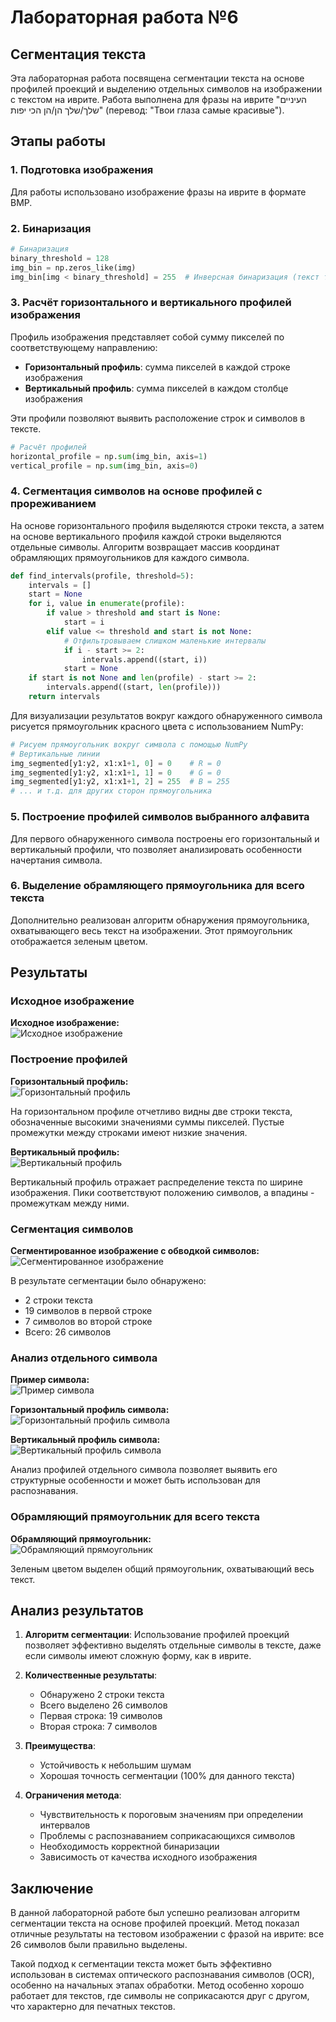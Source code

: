 # Лабораторная работа №6
## Сегментация текста

Эта лабораторная работа посвящена сегментации текста на основе профилей проекций и выделению отдельных символов на изображении с текстом на иврите.
Работа выполнена для фразы на иврите "העיניים שלך/שלך הן/הן הכי יפות" (перевод: "Твои глаза самые красивые").

## Этапы работы

### 1. Подготовка изображения

Для работы использовано изображение фразы на иврите в формате BMP.

### 2. Бинаризация

```python
# Бинаризация
binary_threshold = 128
img_bin = np.zeros_like(img)
img_bin[img < binary_threshold] = 255  # Инверсная бинаризация (текст темный на светлом фоне)
```

### 3. Расчёт горизонтального и вертикального профилей изображения

Профиль изображения представляет собой сумму пикселей по соответствующему направлению:
- **Горизонтальный профиль**: сумма пикселей в каждой строке изображения
- **Вертикальный профиль**: сумма пикселей в каждом столбце изображения

Эти профили позволяют выявить расположение строк и символов в тексте.

```python
# Расчёт профилей
horizontal_profile = np.sum(img_bin, axis=1)
vertical_profile = np.sum(img_bin, axis=0)
```

### 4. Сегментация символов на основе профилей с прореживанием

На основе горизонтального профиля выделяются строки текста, а затем на основе вертикального профиля каждой строки выделяются отдельные символы. Алгоритм возвращает массив координат обрамляющих прямоугольников для каждого символа.

```python
def find_intervals(profile, threshold=5):
    intervals = []
    start = None
    for i, value in enumerate(profile):
        if value > threshold and start is None:
            start = i
        elif value <= threshold and start is not None:
            # Отфильтровываем слишком маленькие интервалы
            if i - start >= 2:
                intervals.append((start, i))
            start = None
    if start is not None and len(profile) - start >= 2:
        intervals.append((start, len(profile)))
    return intervals
```

Для визуализации результатов вокруг каждого обнаруженного символа рисуется прямоугольник красного цвета с использованием NumPy:

```python
# Рисуем прямоугольник вокруг символа с помощью NumPy
# Вертикальные линии
img_segmented[y1:y2, x1:x1+1, 0] = 0    # R = 0
img_segmented[y1:y2, x1:x1+1, 1] = 0    # G = 0
img_segmented[y1:y2, x1:x1+1, 2] = 255  # B = 255
# ... и т.д. для других сторон прямоугольника
```

### 5. Построение профилей символов выбранного алфавита

Для первого обнаруженного символа построены его горизонтальный и вертикальный профили, что позволяет анализировать особенности начертания символа.

### 6. Выделение обрамляющего прямоугольника для всего текста

Дополнительно реализован алгоритм обнаружения прямоугольника, охватывающего весь текст на изображении. Этот прямоугольник отображается зеленым цветом.

## Результаты

### Исходное изображение

**Исходное изображение:**  
![Исходное изображение](results/original.png)

### Построение профилей

**Горизонтальный профиль:**  
![Горизонтальный профиль](results/horizontal_profile.png)

На горизонтальном профиле отчетливо видны две строки текста, обозначенные высокими значениями суммы пикселей. Пустые промежутки между строками имеют низкие значения.

**Вертикальный профиль:**  
![Вертикальный профиль](results/vertical_profile.png)

Вертикальный профиль отражает распределение текста по ширине изображения. Пики соответствуют положению символов, а впадины - промежуткам между ними.

### Сегментация символов

**Сегментированное изображение с обводкой символов:**  
![Сегментированное изображение](results/segmented.png)

В результате сегментации было обнаружено:
- 2 строки текста
- 19 символов в первой строке
- 7 символов во второй строке
- Всего: 26 символов

### Анализ отдельного символа

**Пример символа:**  
![Пример символа](results/char_sample.png)

**Горизонтальный профиль символа:**  
![Горизонтальный профиль символа](results/char_horizontal_profile.png)

**Вертикальный профиль символа:**  
![Вертикальный профиль символа](results/char_vertical_profile.png)

Анализ профилей отдельного символа позволяет выявить его структурные особенности и может быть использован для распознавания.

### Обрамляющий прямоугольник для всего текста

**Обрамляющий прямоугольник:**  
![Обрамляющий прямоугольник](results/bounding_rect.png)

Зеленым цветом выделен общий прямоугольник, охватывающий весь текст.

## Анализ результатов

1. **Алгоритм сегментации**: Использование профилей проекций позволяет эффективно выделять отдельные символы в тексте, даже если символы имеют сложную форму, как в иврите.

2. **Количественные результаты**:
   - Обнаружено 2 строки текста
   - Всего выделено 26 символов
   - Первая строка: 19 символов
   - Вторая строка: 7 символов

3. **Преимущества**:
   - Устойчивость к небольшим шумам
   - Хорошая точность сегментации (100% для данного текста)

4. **Ограничения метода**:
   - Чувствительность к пороговым значениям при определении интервалов
   - Проблемы с распознаванием соприкасающихся символов
   - Необходимость корректной бинаризации
   - Зависимость от качества исходного изображения

## Заключение

В данной лабораторной работе был успешно реализован алгоритм сегментации текста на основе профилей проекций. Метод показал отличные результаты на тестовом изображении с фразой на иврите: все 26 символов были правильно выделены.

Такой подход к сегментации текста может быть эффективно использован в системах оптического распознавания символов (OCR), особенно на начальных этапах обработки. Метод особенно хорошо работает для текстов, где символы не соприкасаются друг с другом, что характерно для печатных текстов. 
